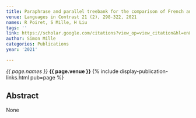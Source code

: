 ```yaml
---
title: Paraphrase and parallel treebank for the comparison of French and Chinese syntax
venue: Languages in Contrast 21 (2), 298-322, 2021
names: R Poiret, S Mille, H Liu
tags: ''
link: https://scholar.google.com/citations?view_op=view_citation&hl=en&user=hg8-G68AAAAJ&pagesize=100&sortby=pubdate&citation_for_view=hg8-G68AAAAJ:KlAtU1dfN6UC
author: Simon Mille
categories: Publications
year: '2021'

---
```


*{{ page.names }}*
**{{ page.venue }}**
{% include display-publication-links.html pub=page %}
## Abstract

None